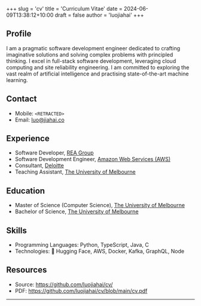 +++
slug = 'cv'
title = 'Curriculum Vitae'
date = 2024-06-09T13:38:12+10:00
draft = false
author = 'luojiahai'
+++

## Profile

I am a pragmatic software development engineer dedicated to crafting imaginative solutions and solving complex problems
with principled thinking. I excel in full-stack software development, leveraging cloud computing and site reliability
engineering. I am committed to exploring the vast realm of artificial intelligence and practising state-of-the-art
machine learning.

## Contact

- Mobile: `<RETRACTED>`
- Email: luo@jiahai.co

## Experience

- Software Developer, [REA Group](https://www.rea-group.com/)
- Software Development Engineer, [Amazon Web Services (AWS)](https://aws.amazon.com/)
- Consultant, [Deloitte](https://www.deloitte.com/)
- Teaching Assistant, [The University of Melbourne](https://www.unimelb.edu.au/)

## Education
- Master of Science (Computer Science), [The University of Melbourne](https://www.unimelb.edu.au/)
- Bachelor of Science, [The University of Melbourne](https://www.unimelb.edu.au/)

## Skills

- Programming Languages: Python, TypeScript, Java, C
- Technologies: 🤗 Hugging Face, AWS, Docker, Kafka, GraphQL, Node

## Resources

- Source: https://github.com/luojiahai/cv/
- PDF: https://github.com/luojiahai/cv/blob/main/cv.pdf

---
